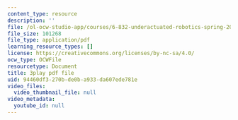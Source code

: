```yaml
---
content_type: resource
description: ''
file: /ol-ocw-studio-app/courses/6-832-underactuated-robotics-spring-2009/94460df3270bde0ba933da607ede781e_EqAYRo4wXxY.pdf
file_size: 101268
file_type: application/pdf
learning_resource_types: []
license: https://creativecommons.org/licenses/by-nc-sa/4.0/
ocw_type: OCWFile
resourcetype: Document
title: 3play pdf file
uid: 94460df3-270b-de0b-a933-da607ede781e
video_files:
  video_thumbnail_file: null
video_metadata:
  youtube_id: null
---
```

